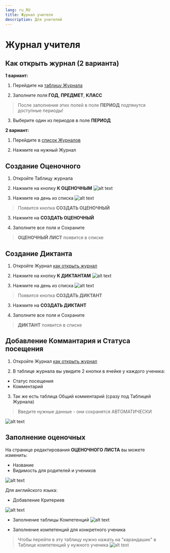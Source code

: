```yaml
---
lang: ru_RU
title: Журнал учителя
description: Для учителей
---
```


# Журнал учителя

## Как открыть журнал (2 варианта)

**1 вариант:**

1. Перейдите на [таблицу Журнала](https://new-school.geekbase.ru/teacher-journal/table)

2. Заполните поля **ГОД**, **ПРЕДМЕТ**, **КЛАСС**

> После заполнения этих полей в поле **ПЕРИОД** подтянутся доступные периоды!

3. Выберите один из периодов в поле **ПЕРИОД** 


**2 вариант:**

1. Перейдите в [список Журналов](https://new-school.geekbase.ru/subjects-journals)

2. Нажмите на нужный Журнал


## Создание Оценочного

1. Откройте Таблицу журнала 

2. Нажмите на кнопку **К ОЦЕНОЧНЫМ**
![alt text](image-2.png)

3. Нажмите на день из списка 
![alt text](image.png)

> Появится кнопка **СОЗДАТЬ ОЦЕНОЧНЫЙ**

3. Нажмите на **СОЗДАТЬ ОЦЕНОЧНЫЙ**

4. Заполните все поля и Сохраните

> **ОЦЕНОЧНЫЙ ЛИСТ** появится в списке 

## Создание Диктанта

1. Откройте Журнал [как открыть журнал](#как-открыть-журнал-2-варианта)

2. Нажмите на кнопку **К ДИКТАНТАМ**
![alt text](image-3.png)

3. Нажмите на день из списка 
![alt text](image.png)

> Появится кнопка **СОЗДАТЬ ДИКТАНТ**

3. Нажмите на **СОЗДАТЬ ДИКТАНТ**

4. Заполните все поля и Сохраните

> **ДИКТАНТ** появится в списке 


## Добавление Коммантария и Статуса посещения

1. Откройте Журнал [как открыть журнал](#как-открыть-журнал-2-варианта)

2. В таблице журнала вы увидите 2 кнопки в ячейке у каждого ученика:

- Статус посещения
- Комментарий

3. Так же есть таблица Общий комментарий (сразу под Таблицей Журнала)

> Введите нужные данные - они сохранятся АВТОМАТИЧЕСКИ

![alt text](image-4.png)


## Заполнение оценочных

На странице редактирования **ОЦЕНОЧНОГО ЛИСТА** вы можете изменить:
- Название
- Видимость для родителей и учеников

![alt text](image-1.png)

Для английского языка:
- Добавление Критериев

![alt text](image-5.png)

- Заполнение таблицы Компетенций
![alt text](image-6.png)

- Заполнение компетенций для конкретного ученика
>Чтобы перейти в эту таблицу нужно нажать на "карандашик" в Таблице компетенций у нужного ученика
![alt text](image-7.png)

